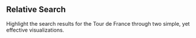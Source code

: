 ## Relative Search

Highlight the search results for the Tour de France through two simple, yet effective visualizations.
